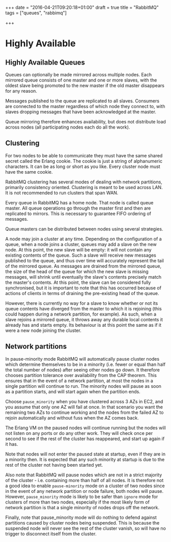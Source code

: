 +++
date = "2016-04-21T09:20:18+01:00"
draft = true
title = "RabbitMQ"
tags = ["queues", "rabbimq"]

+++
# Highly Available
## Highly Available Queues
Queues can optionally be made mirrored across multiple nodes. Each mirrored queue consists of one master and one or more slaves, with the oldest slave being promoted to the new master if the old master disappears for any reason.

Messages published to the queue are replicated to all slaves. Consumers are connected to the master regardless of which node they connect to, with slaves dropping messages that have been acknowledged at the master.  

Queue mirroring therefore enhances availability, but does not distribute load across nodes (all participating nodes each do all the work).
## Clustering
For two nodes to be able to communicate they must have the same shared secret called the Erlang cookie. The cookie is just a string of alphanumeric characters. It can be as long or short as you like. Every cluster node must have the same cookie.  

RabbitMQ clustering has several modes of dealing with network partitions, primarily consistency oriented. Clustering is meant to be used across LAN. It is not recommended to run clusters that span WAN.  

Every queue in RabbitMQ has a home node. That node is called queue master. All queue operations go through the master first and then are replicated to mirrors. This is necessary to guarantee FIFO ordering of messages.

Queue masters can be distributed between nodes using several strategies.

A node may join a cluster at any time. Depending on the configuration of a queue, when a node joins a cluster, queues may add a slave on the new node. At this point, the new slave will be empty: it will not contain any existing contents of the queue. Such a slave will receive new messages published to the queue, and thus over time will accurately represent the tail of the mirrored queue. As messages are drained from the mirrored queue, the size of the head of the queue for which the new slave is missing messages, will shrink until eventually the slave's contents precisely match the master's contents. At this point, the slave can be considered fully synchronised, but it is important to note that this has occurred because of actions of clients in terms of draining the pre-existing head of the queue.  

However, there is currently no way for a slave to know whether or not its queue contents have diverged from the master to which it is rejoining (this could happen during a network partition, for example). As such, when a slave rejoins a mirrored queue, it throws away any durable local contents it already has and starts empty. Its behaviour is at this point the same as if it were a new node joining the cluster.  

## Network partitions
In pause-minority mode RabbitMQ will automatically pause cluster nodes which determine themselves to be in a minority (i.e. fewer or equal than half the total number of nodes) after seeing other nodes go down. It therefore chooses partition tolerance over availability from the CAP theorem. This ensures that in the event of a network partition, at most the nodes in a single partition will continue to run. The minority nodes will pause as soon as a partition starts, and will start again when the partition ends.  

Choose `pause_minority` when you have clustered across 3 AZs in EC2, and you assume that only one AZ will fail at once. In that scenario you want the remaining two AZs to continue working and the nodes from the failed AZ to rejoin automatically and without fuss when the AZ comes back.

The Erlang VM on the paused nodes will continue running but the nodes will not listen on any ports or do any other work. They will check once per second to see if the rest of the cluster has reappeared, and start up again if it has.

Note that nodes will not enter the paused state at startup, even if they are in a minority then. It is expected that any such minority at startup is due to the rest of the cluster not having been started yet.

Also note that RabbitMQ will pause nodes which are not in a strict majority of the cluster - i.e. containing more than half of all nodes. It is therefore not a good idea to enable `pause-minority` mode on a cluster of two nodes since in the event of any network partition or node failure, both nodes will pause. However, `pause_minority` mode is likely to be safer than `ignore` mode for clusters of more than two nodes, especially if the most likely form of network partition is that a single minority of nodes drops off the network.

Finally, note that pause_minority mode will do nothing to defend against partitions caused by cluster nodes being suspended. This is because the suspended node will never see the rest of the cluster vanish, so will have no trigger to disconnect itself from the cluster.
